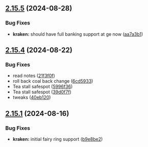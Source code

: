 ## [2.15.5](https://github.com/Torwent/wasp-free/compare/v2.15.4...v2.15.5) (2024-08-28)


### Bug Fixes

* **kraken:** should have full banking support at ge now ([aa7a3b1](https://github.com/Torwent/wasp-free/commit/aa7a3b19295152710807c735a74fa958a2897df7))



## [2.15.4](https://github.com/Torwent/wasp-free/compare/v2.15.3...v2.15.4) (2024-08-22)


### Bug Fixes

* read notes ([21f3f0f](https://github.com/Torwent/wasp-free/commit/21f3f0f2a302121d8808a1271563da66680a0b55))
* roll back coal back change ([6cd5933](https://github.com/Torwent/wasp-free/commit/6cd59336c9b0533b24559e80ac0ef5872efa578a))
* Tea stall safespot ([5996f36](https://github.com/Torwent/wasp-free/commit/5996f36501beb48e46d44b518af6d28da47bebd4))
* Tea stall safespot ([39d0f7f](https://github.com/Torwent/wasp-free/commit/39d0f7f68ad4c447ca73160d16c0b9a892436220))
* tweaks ([40eb120](https://github.com/Torwent/wasp-free/commit/40eb1206ba107c39c685d7670a94bb0c58603b32))



## [2.15.1](https://github.com/Torwent/wasp-free/compare/v2.15.0...v2.15.1) (2024-08-16)


### Bug Fixes

* **kraken:** initial fairy ring support ([b9e8be2](https://github.com/Torwent/wasp-free/commit/b9e8be2b071c54c8bf19d5733f5e793e9879f30e))




